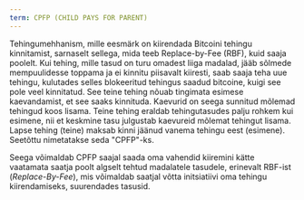 ```yaml
---
term: CPFP (CHILD PAYS FOR PARENT)
---
```


Tehingumehhanism, mille eesmärk on kiirendada Bitcoini tehingu kinnitamist, sarnaselt sellega, mida teeb Replace-by-Fee (RBF), kuid saaja poolelt. Kui tehing, mille tasud on turu omadest liiga madalad, jääb sõlmede mempuulidesse toppama ja ei kinnitu piisavalt kiiresti, saab saaja teha uue tehingu, kulutades selles blokeeritud tehingus saadud bitcoine, kuigi see pole veel kinnitatud. See teine tehing nõuab tingimata esimese kaevandamist, et see saaks kinnituda. Kaevurid on seega sunnitud mõlemad tehingud koos lisama. Teine tehing eraldab tehingutasudes palju rohkem kui esimene, nii et keskmine tasu julgustab kaevureid mõlemat tehingut lisama. Lapse tehing (teine) maksab kinni jäänud vanema tehingu eest (esimene). Seetõttu nimetatakse seda "CPFP"-ks.

Seega võimaldab CPFP saajal saada oma vahendid kiiremini kätte vaatamata saatja poolt algselt tehtud madalatele tasudele, erinevalt RBF-ist (*Replace-By-Fee*), mis võimaldab saatjal võtta initsiatiivi oma tehingu kiirendamiseks, suurendades tasusid.
